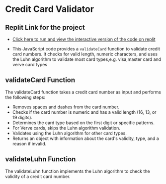 # Credit Card Validator
 ## Replit Link for the project

 - [Click here to run and view the interactive version of the code on replit](https://replit.com/@uchesolomon61/CardValidatorTask6#index.js)



- This JavaScript code provides a `validateCard` function to validate credit card numbers. It checks for valid length, numeric characters, and uses the Luhn algorithm to validate most card types,e.g. visa,master card and verve card types


## validateCard Function
The validateCard function takes a credit card number as input and performs the following steps:

- Removes spaces and dashes from the card number.
- Checks if the card number is numeric and has a valid length (16, 13, or 19 digits).
- Determines the card type based on the first digit or specific patterns.
- For Verve cards, skips the Luhn algorithm validation.
- Validates using the Luhn algorithm for other card types.
- Returns an object with information about the card's validity, type, and a reason if invalid.

## validateLuhn Function
The validateLuhn function implements the Luhn algorithm to check the validity of a credit card number.

